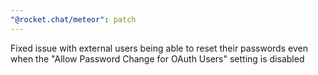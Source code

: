 ```yaml
---
"@rocket.chat/meteor": patch
---
```


Fixed issue with external users being able to reset their passwords even when the "Allow Password Change for OAuth Users" setting is disabled
